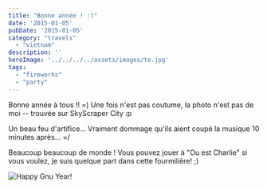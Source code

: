 ```yaml
---
title: "Bonne année ! :)"
date: '2015-01-05'
pubDate: '2015-01-05'
category: "travels"
  - "vietnam"
description: ''
heroImage: '../../../../assets/images/te.jpg'
tags:
  - "fireworks"
  - "party"
---
```


Bonne année à tous !! =) Une fois n'est pas coutume, la photo n'est pas de moi -- trouvée sur SkyScraper City :p

Un beau feu d'artifice... Vraiment dommage qu'ils aient coupé la musique 10 minutes après... =/

Beaucoup beaucoup de monde ! Vous pouvez jouer à "Ou est Charlie" si vous voulez, je suis quelque part dans cette fourmilière! ;)

![Happy Gnu Year!](http://malparty.fr/wp-content/uploads/2015/01/happyGnuYear.jpg)
